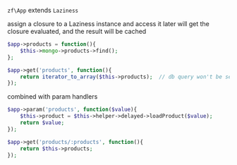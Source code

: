 
`zf\App` extends `Laziness`

assign a closure to a Laziness instance and access it later will get the closure evaluated, and the result will be cached

```php
$app->products = function(){
	$this->mongo->products->find();
};

$app->get('products', function(){
	return iterator_to_array($this->products);  // db query won't be send until this line
});
```

combined with param handlers

```php
$app->param('products', function($value){
	$this->product = $this->helper->delayed->loadProduct($value);
	return $value;
});

$app->get('products/:products', function(){
	return $this->products;
});
```

